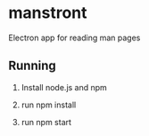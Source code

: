 # manstront
Electron app for reading man pages

## Running

1. Install node.js and npm

2. run npm install

3. run npm start
